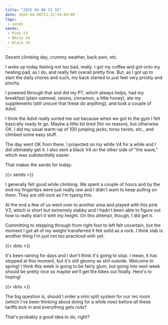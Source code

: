 ```yaml
---
title: "2025 04 06 13 32"
date: 2025-04-06T13:32:54-04:00
tags:
 - sends
sends:
 - Pink V3
 - White V4
 - Black V4
---
```


Decent climbing day, crummy weather, back pain, etc.<!--more-->

I woke up today feeling not too bad, really. I got my coffee and got onto my
heating pad, as I do, and really felt overall pretty fine. But, as I got up to
start the daily chores and such, my back started to just feel very prickly and
pinchy.

I powered through that and did my PT, which always helps, had my breakfast
(plain oatmeal, raisins, cinnamon, a little honey), ate my supplements (still
unsure that these do anything), and took a couple of Advil.

I think the Advil really sorted me out because when we got to the gym I felt
basically ready to go. Maybe a little bit tired (for no reason), but otherwise
OK. I did my usual warm-up of 100 jumping jacks, torso twists, etc., and climbed
some easy stuff.

The day went OK from there. I projected on my white V4 for a while and I did
ultimately get it. I also sent a black V4 on the other side of "the wave," which
was *substantially easier*.

That makes the sends for today:

{{< sends >}}

I generally felt good while climbing. We spent a couple of hours and by the end
my fingertips were just really raw and I didn't want to keep pulling on them.
They are still sore as I'm typing this.

At the end a few of us went over to another area and played with this pink V3,
which is short but extremely slabby and I hadn't been able to figure out how to
really start it with my height. On this attempt, though, I did get it.

Committing to stepping through from right foot to left felt uncertain, but the
moment I got all of my weight transferred it felt solid as a rock. I think slab
is another thing I'm just not too practiced with yet.

{{< dots >}}

It's been raining for days and I don't think it's going to stop. I mean, it has
stopped at this moment, but it's still gloomy as shit outside. Welcome to
spring! I think this week is going to be fairly glum, but going into next week
should be pretty nice so maybe we'll get the bikes out finally. Here's to
hoping!

{{< dots >}}

The big question is, should I order a mini split system for our rec room (which
I've been thinking about doing for a while now) before all these tariffs kick in
and everything gets nuts?

That's probably a good idea to do, right?
